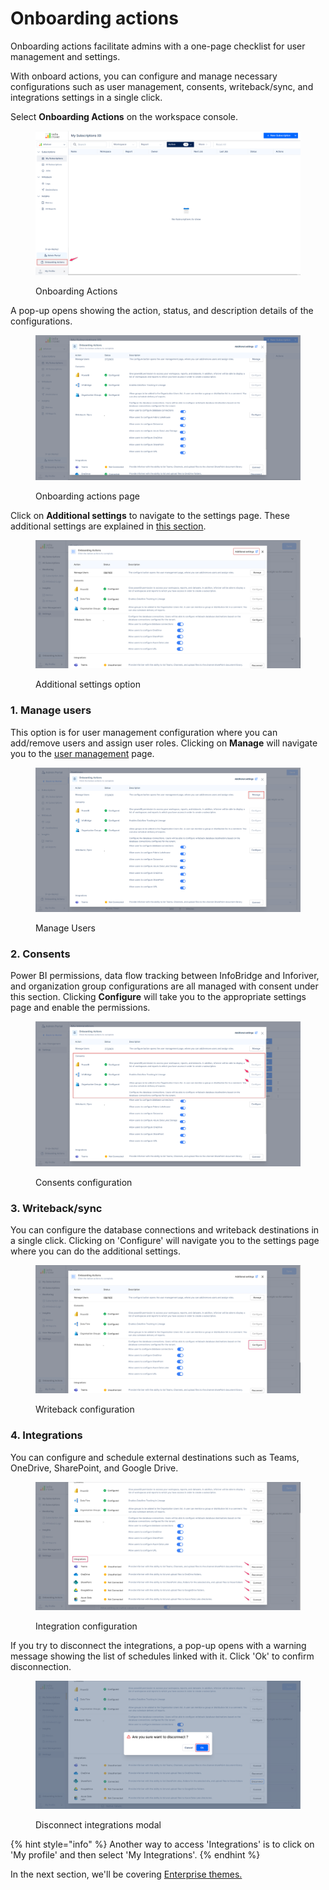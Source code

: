 # Onboarding actions

Onboarding actions facilitate admins with a one-page checklist for user management and settings.&#x20;

With onboard actions, you can configure and manage necessary configurations such as user management, consents, writeback/sync, and integrations settings in a single click.

Select **Onboarding Actions** on the workspace console.

<figure><img src="../.gitbook/assets/image (935).png" alt=""><figcaption><p>Onboarding Actions</p></figcaption></figure>

A pop-up opens showing the action, status, and description details of the configurations.

<figure><img src="../.gitbook/assets/image (936).png" alt=""><figcaption><p>Onboarding actions page</p></figcaption></figure>

Click on **Additional settings** to navigate to the settings page. These additional settings are explained in [this section](settings/).

<figure><img src="../.gitbook/assets/additional-settings.png" alt=""><figcaption><p>Additional settings option</p></figcaption></figure>

### 1. Manage users&#x20;

This option is for user management configuration where you can add/remove users and assign user roles. Clicking on **Manage** will navigate you to the [user management](user-management.md) page.

<figure><img src="../.gitbook/assets/image (937).png" alt=""><figcaption><p>Manage Users</p></figcaption></figure>

### 2. Consents

Power BI permissions, data flow tracking between InfoBridge and Inforiver, and organization group configurations are all managed with consent under this section. Clicking **Configure** will take you to the appropriate settings page and enable the permissions.

<figure><img src="../.gitbook/assets/image (1) (1) (1) (1) (1) (1) (1) (1) (1) (1) (1) (1) (1) (1) (1) (1) (1) (1) (1) (1) (1) (1) (1) (1) (1) (1) (1) (1) (1) (1) (1) (1) (1).png" alt=""><figcaption><p>Consents configuration</p></figcaption></figure>

### 3. Writeback/sync

You can configure the database connections and writeback destinations in a single click. Clicking on 'Configure' will navigate you to the settings page where you can do the additional settings.

<figure><img src="../.gitbook/assets/writeback-config.png" alt=""><figcaption><p>Writeback configuration</p></figcaption></figure>

### 4. Integrations

You can configure and schedule external destinations such as Teams, OneDrive, SharePoint, and Google Drive.&#x20;

<figure><img src="../.gitbook/assets/integrations-config.png" alt=""><figcaption><p>Integration configuration</p></figcaption></figure>

If you try to disconnect the integrations,  a pop-up opens with a warning message showing the list of schedules linked with it. Click 'Ok' to confirm disconnection.

<figure><img src="../.gitbook/assets/disconnect-confirmation.png" alt=""><figcaption><p>Disconnect integrations modal</p></figcaption></figure>

{% hint style="info" %}
Another way to access 'Integrations' is to click on 'My profile' and then select 'My Integrations'.
{% endhint %}

In the next section, we'll be covering [Enterprise themes.](../advanced-topics/enterprise-themes.md)
